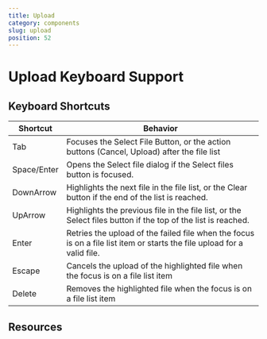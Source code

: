 ```yaml
---
title: Upload
category: components
slug: upload
position: 52
---
```

# Upload Keyboard Support

## Keyboard Shortcuts

| Shortcut | Behavior                                                            |
|----------|---------------------------------------------------------------------|
| Tab      | Focuses the Select File Button, or the action buttons (Cancel, Upload) after the file list |
| Space/Enter    | Opens the Select file dialog if the Select files button is focused.                     |
| DownArrow   | Highlights the next file in the file list, or the Clear button if the end of the list is reached.          |
| UpArrow | Highlights the previous file in the file list, or the Select files button if the top of the list is reached.        |
| Enter    | Retries the upload of the failed file when the focus is on a file list item or starts the file upload for a valid file.                   |
| Escape   | Cancels the upload of the highlighted file when the focus is on a file list item                                           |
| Delete | Removes the highlighted file when the focus is on a file list item                                 |

## Resources
